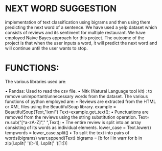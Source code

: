 # NEXT WORD SUGGESTION
implementation of text classification using bigrams and then using them predicting the next word of a sentence. We have used a yelp dataset which consists of reviews and its
sentiment for multiple restaurant. We have employed Naive Bayes approach for this project. The outcome of the project is that when the user inputs a word, it will predict the next word and will continue until the user wants to stop. 

# FUNCTIONS:
The various libraries used are:

•	Pandas: Used to read the csv file.
•	Nltk (Natural Language tool kit) : to remove unimportant/unnecessary words from the dataset.
The various functions of python employed are:
•	Reviews are extracted from the HTML or XML files using the BeautifulSoup library.
example = BeautifulSoup(Text,"lxml")
Text=example.get_text();
•	Punctuations are removed from the reviews using the string substitution operation.
Text= re.sub("[^a-zA-Z]"," ",Text);
•	The entire review is split into an array consisting of its words as individual elements.
lower_case = Text.lower()
tempwords = lower_case.split()
•	To split the text into pairs of words(bigrams)
warr.append(Text)
bigrams = [b for l in warr for b in zip(l.split(' ')[:-1], l.split(' ')[1:])]


